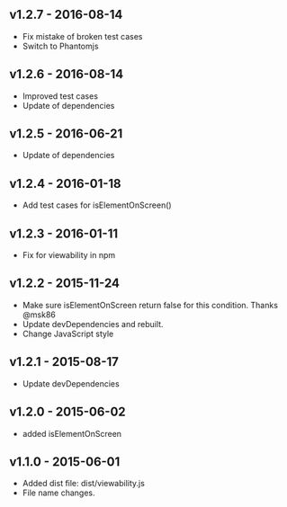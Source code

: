 ## v1.2.7 - 2016-08-14
* Fix mistake of broken test cases
* Switch to Phantomjs

## v1.2.6 - 2016-08-14
* Improved test cases
* Update of dependencies

## v1.2.5 - 2016-06-21
* Update of dependencies

## v1.2.4 - 2016-01-18
* Add test cases for isElementOnScreen()

## v1.2.3 - 2016-01-11
* Fix for viewability in npm

## v1.2.2 - 2015-11-24
* Make sure isElementOnScreen return false for this condition. Thanks @msk86
* Update devDependencies and rebuilt.
* Change JavaScript style

## v1.2.1 - 2015-08-17
* Update devDependencies

## v1.2.0 - 2015-06-02
* added isElementOnScreen

## v1.1.0 - 2015-06-01
* Added dist file: dist/viewability.js
* File name changes.
